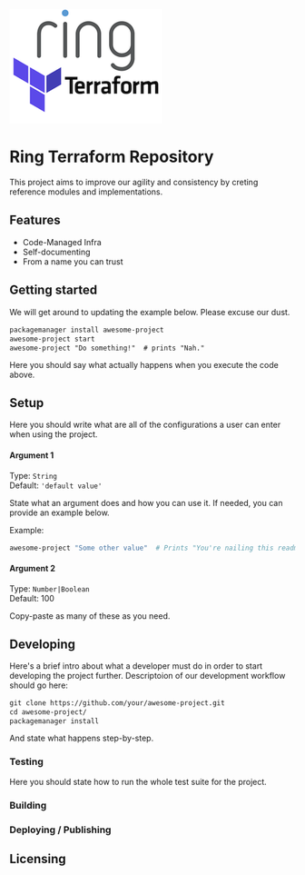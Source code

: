 ![Logo of the project](./RingTerraform.png)

# Ring Terraform Repository

This project aims to improve our agility and consistency by creting reference modules and implementations.

## Features

* Code-Managed Infra
* Self-documenting
* From a name you can trust

## Getting started

We will get around to updating the example below. Please excuse our dust.

```shell
packagemanager install awesome-project
awesome-project start
awesome-project "Do something!"  # prints "Nah."
```

Here you should say what actually happens when you execute the code above.


##  Setup

Here you should write what are all of the configurations a user can enter when
using the project.

#### Argument 1
Type: `String`  
Default: `'default value'`

State what an argument does and how you can use it. If needed, you can provide
an example below.

Example:
```bash
awesome-project "Some other value"  # Prints "You're nailing this readme!"
```

#### Argument 2
Type: `Number|Boolean`  
Default: 100

Copy-paste as many of these as you need.

## Developing

Here's a brief intro about what a developer must do in order to start developing
the project further. Descriptoion of our development workflow should go here:

```shell
git clone https://github.com/your/awesome-project.git
cd awesome-project/
packagemanager install
```

And state what happens step-by-step.

### Testing

Here you should state how to run the whole test suite for the project.

### Building

### Deploying / Publishing

## Licensing
